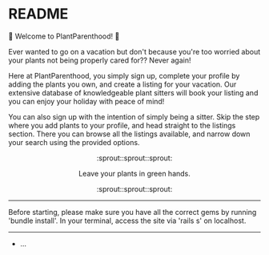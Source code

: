 # README

:herb: Welcome to PlantParenthood! :herb:

Ever wanted to go on a vacation but don't because you're too worried about your plants not being properly cared for?? Never again!

Here at PlantParenthood, you simply sign up, complete your profile by adding the plants you own, and create a listing for your vacation. Our extensive database of knowledgeable plant sitters will book your listing and you can enjoy your holiday with peace of mind!

You can also sign up with the intention of simply being a sitter. Skip the step where you add plants to your profile, and head straight to the listings section. There you can browse all the listings available, and narrow down your search using the provided options.

<center><p align = "center"> :sprout::sprout::sprout: </p> </center>
<center> Leave your plants in green hands. </center>
<center><p align = "center"> :sprout::sprout::sprout: </p> </center>


******
Before starting, please make sure you have all the correct gems by running 'bundle install'.
In your terminal, access the site via 'rails s' on localhost. 
******

* ...
